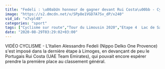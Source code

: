 ```yaml
---
title: "Fedeli : \u00abUn honneur de gagner devant Rui Costa\u00bb - Cyclisme - Tour Limousin"
image: "https://s2.dmcdn.net/v/SPp8e1VGD7A7Sv_dP/x240"
vid_id: "x7vpl48"
categories: "sport"
tags: ["Cyclisme sur route","Tour du Limousin 2020","Etape 4  Lac de Saint-Pardoux - Limoges"]
date: "2020-08-29T03:29:02+03:00"
---
```

VIDÉO CYCLISME - L'Italien Alessandro Fedeli (Nippo Delko One Provence) s'est imposé dans la dernière étape à Limoges, en devançant de peu le Portugais Rui Costa (UAE Team Emirates), qui pouvait encore espérer prendre la première place au classement général.
